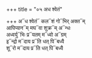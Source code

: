 +++
title = "०५ अध श्वेतं"

+++
अ᳓ध श्वेतं᳓ कल᳓शं गो᳓भिर् अक्त᳓म्  
आपिप्यान᳓म् मघ᳓वा शुक्र᳓म् अ᳓न्धः  
अध्वर्यु᳓भिः प्र᳓यतम् म᳓ध्वो अ᳓ग्रम्  
इ᳓न्द्रो म᳓दाय प्र᳓ति धत् पि᳓बध्यै  
शू᳓रो म᳓दाय प्र᳓ति धत् पि᳓बध्यै